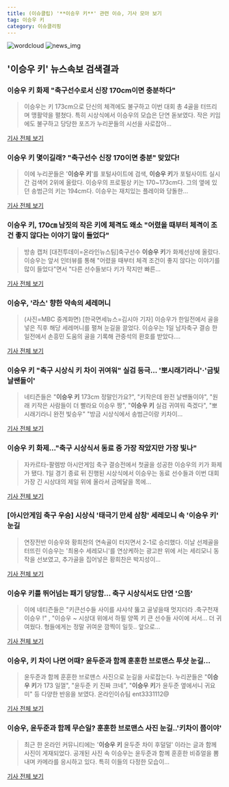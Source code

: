 ```yaml
---
title: (이슈클립) '**이승우 키**' 관련 이슈, 기사 모아 보기
tag: 이승우 키
category: 이슈클리핑
---
```

![wordcloud](https://s3.ap-northeast-2.amazonaws.com/lyrics101-wordcloud/2018-09-02-1535820152.png)
![news_img](https://user-images.githubusercontent.com/42597476/44507050-1206f400-a6e4-11e8-8d98-7ffbfebb353f.png)
## **'**이승우 키**'** 뉴스속보 검색결과
### **이승우 키** 화제 "축구선수로서 신장 170cm이면 충분하다"

>이승우는 키 173cm으로 단신의 체격에도 불구하고 이번 대회 총 4골을 터뜨리며 맹활약을 펼쳤다. 특히 시상식에서 이승우의 모습은 단연 돋보였다. 작은 키임에도 불구하고 당당한 포즈가 누리꾼들의 시선을 사로잡아...

<a href="http://www.anewsa.com/detail.php?number=1364821&thread=06r02" target="_blank">기사 전체 보기</a>

### **이승우 키** 몇이길래? "축구선수 신장 170이면 충분" 맞았다!

>이에 누리꾼들은 '**이승우 키**'를 포털사이트에 검색, **이승우 키**가 포털사이트 실시간 검색어 2위에 올랐다. 이승우의 프로필상 키는 170~173cm다. 그의 옆에 있던 송범근의 키는 194cm다. 이승우는 재치있는 플레이와 당돌한...

<a href="http://www.namdonews.com/news/articleView.html?idxno=488469" target="_blank">기사 전체 보기</a>

### **이승우 키**, 170㎝ 남짓의 작은 키에 체격도 왜소 "어렸을 때부터 체격이 조건 좋지 않다는 이야기 많이 들었다"

>방송 캡처 [대전투데이=온라인뉴스팀]축구선수 **이승우 키**가 화제선상에 올랐다. 이승우는 앞서 인터뷰를 통해 "어렸을 때부터 체격 조건이 좋지 않다는 이야기를 많이 들었다"면서 "다른 선수들보다 키가 작지만 빠른...

<a href="http://www.daejeontoday.com/news/articleView.html?idxno=511181" target="_blank">기사 전체 보기</a>

### 이승우, '라스' 향한 약속의 세레머니

>(사진=MBC 중계화면) [한국면세뉴스=김시아 기자] 이승우가 한일전에서 골을 넣은 직후 해당 세레머니를 펼쳐 눈길을 끌었다. 이승우는 1일 남자축구 결승 한일전에서 손흥민 도움의 골을 기록해 관중석의 환호를 받았다....

<a href="http://kdfnews.com/news/view.php?idx=32030" target="_blank">기사 전체 보기</a>

### **이승우 키** "축구 시상식 키 차이 귀여워" 실검 등극… '뽀시래기라니'·'금빛 날쌘돌이'

>네티즌들은 "**이승우 키** 173cm 정말인가요?", "키작은데 완전 날쌘돌이야", "원래 키작은 사람들이 더 빨라요 이승우 짱", "**이승우 키** 실검 귀여워 죽겠다", "뽀시래기라니 완전 빛승우" "방금 시상식에서 송범근이랑 키차이...

<a href="http://www.kyeongin.com/main/view.php?key=20180902000105463" target="_blank">기사 전체 보기</a>

### **이승우 키** 화제..."축구 시상식서 동료 중 가장 작았지만 가장 빛나"

>자카르타-팔렘방 아시안게임 축구 결승전에서 첫골을 성공한 이승우의 키가 화제가 됐다. 1일 경기 종료 뒤 진행된 시상식에서 이승우는 동료 선수들과 이번 대회 가장 긴 시상대의 제일 위에 올라서 금메달을 목에...

<a href="http://www.kookje.co.kr/news2011/asp/newsbody.asp?code=0600&key=20180902.99099000155" target="_blank">기사 전체 보기</a>

### [아시안게임 축구 우승] 시상식 '태극기 만세 삼창' 세레모니 속 '**이승우 키**' 눈길

>연장전반 이승우와 황희찬의 연속골이 터지면서 2-1로 승리했다. 이날 선제골을 터뜨린 이승우는 '최용수 세레모니'를 연상케하는 광고판 위에 서는 세리모니 동작을 선보였고, 추가골을 집어넣은 황희찬은 박지성이...

<a href="http://news20.busan.com/controller/newsController.jsp?newsId=20180902000001" target="_blank">기사 전체 보기</a>

### **이승우 키**를 뛰어넘는 패기 당당함... 축구 시상식서도 단연 '으뜸'

>이에 네티즌들은 "키큰선수들 사이를 샤샤샥 뚫고 골넣을때 멋지더라 .축구천재 이승우 !" , "이승우 ~ 시상대 위에서 하필 양쪽 키 큰 선수들 사이에 서서... 더 귀여웠다. 형들에게는 정말 귀여운 깜찍이 일듯.. 앞으로...

<a href="http://www.ggilbo.com/news/articleView.html?idxno=541542" target="_blank">기사 전체 보기</a>

### 이승우, 키 차이 나면 어때? 윤두준과 함께 훈훈한 브로맨스 투샷 눈길...

>윤두준과 함께 훈훈한 브로맨스 사진으로 눈길을 사로잡는다. 누리꾼들은 "**이승우 키**가 173 일껄", "윤두준 키 진짜 크네", "**이승우 키**가 윤두준 옆에서니 귀요미" 등 다양한 반응을 보였다. 온라인이슈팀 ent3331112@

<a href="http://www.joongdo.co.kr/main/view.php?key=20180901002356527" target="_blank">기사 전체 보기</a>

### 이승우, 윤두준과 함께 무슨일? 훈훈한 브로맨스 사진 눈길..'키차이 쯤이야'

>최근 한 온라인 커뮤니티에는 '**이승우 키** 윤두준 차이 후덜덜' 이라는 글과 함께 사진이 게재되었다. 공개된 사진 속 이승우는 윤두준과 함께 훈훈한 비쥬얼을 뽐내며 카메라를 응시하고 있다. 특히 이들의 다정한 모습이...

<a href="http://www.wikileaks-kr.org/news/articleView.html?idxno=33620" target="_blank">기사 전체 보기</a>



